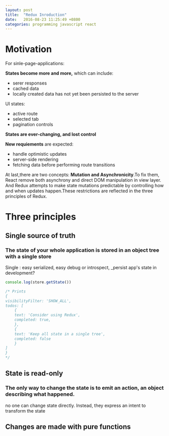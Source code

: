 ```yaml
---
layout: post
title:  "Redux Inroduction"
date:   2016-08-23 11:25:49 +0800
categories: programming javascript react
---
```


# Motivation #
For sinle-page-applications:

**States become more and more,** which can include:
+   serer responses
+   cached data
+   locally created data has not yet been persisted to the server

UI states:
+   active route
+   selected tab
+   pagination controls

**States are ever-changing, and lost control**

**New requiements** are expected:
+   handle optimistic updates
+   server-side rendering
+   fetching data before performing route transitions 

At last,there are two concepts: **Mutation and Asynchronicity**.To fix them, React remove both asynchrony and direct DOM manipulation in view layer.
And Redux attempts to make state mutations predictable by controlling how and when updates happen.These restrictions are reflected in the three principles of Redux.

# Three principles #

## Single source of truth

### The state of your whole application is stored in an object tree with a single store
Single : easy serialized, easy debug or introspect, _persist app's state in development?

```javascript
console.log(store.getState())

/* Prints
{
visibilityFilter: 'SHOW_ALL',
todos: [
    {
    text: 'Consider using Redux',
    completed: true,
    },
    {
    text: 'Keep all state in a single tree',
    completed: false
    }
]
}
*/
```

## State is read-only ##
### The only way to change the state is to emit an action, **an object describing what happened.** ###
no one can change state directly. Instead, they express an intent to transform the state
## Changes are made with pure functions 